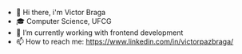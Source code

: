 

- 👋 Hi there, i'm Victor Braga  
- 🎓 Computer Science, UFCG 
- 🔭 I’m currently working with frontend development
- 📫 How to reach me: https://www.linkedin.com/in/victorpazbraga/

 

